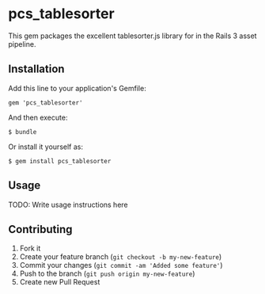 # pcs_tablesorter

This gem packages the excellent tablesorter.js library for in the Rails 3 asset pipeline.

## Installation

Add this line to your application's Gemfile:

    gem 'pcs_tablesorter'

And then execute:

    $ bundle

Or install it yourself as:

    $ gem install pcs_tablesorter

## Usage

TODO: Write usage instructions here

## Contributing

1. Fork it
2. Create your feature branch (`git checkout -b my-new-feature`)
3. Commit your changes (`git commit -am 'Added some feature'`)
4. Push to the branch (`git push origin my-new-feature`)
5. Create new Pull Request
